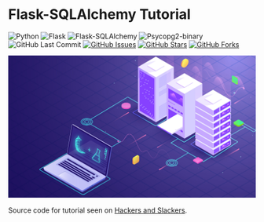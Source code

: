 # Flask-SQLAlchemy Tutorial

![Python](https://img.shields.io/badge/Python-v3.7-blue.svg?logo=python&longCache=true&logoColor=white&colorB=5e81ac&style=flat-square&colorA=4c566a)
![Flask](https://img.shields.io/badge/Flask-v1.0.2-blue.svg?longCache=true&logo=flask&style=flat-square&logoColor=white&colorB=5e81ac&colorA=4c566a)
![Flask-SQLAlchemy](https://img.shields.io/badge/Flask--SQLAlchemy-2.3.2-red.svg?longCache=true&style=flat-square&logo=flask&logoColor=white&colorA=4c566a&colorB=5e81ac)
![Psycopg2-binary](https://img.shields.io/badge/Psycopg2--Binary-v2.7.7-red.svg?longCache=true&style=flat-square&logo=PostgreSQL&logoColor=white&colorA=4c566a&colorB=bf616a)
![GitHub Last Commit](https://img.shields.io/github/last-commit/google/skia.svg?style=flat-square&colorA=4c566a&colorB=a3be8c)
[![GitHub Issues](https://img.shields.io/github/issues/toddbirchard/flasksqlalchemy-tutorial.svg?style=flat-square&colorA=4c566a&colorB=ebcb8b&logo=Github)](https://github.com/toddbirchard/flasksqlalchemy-tutorial/issues)
[![GitHub Stars](https://img.shields.io/github/stars/toddbirchard/flasksqlalchemy-tutorial.svg?style=flat-square&colorB=ebcb8b&colorA=4c566a&logo=Github)](https://github.com/toddbirchard/flasksqlalchemy-tutorial/stargazers)
[![GitHub Forks](https://img.shields.io/github/forks/toddbirchard/flasksqlalchemy-tutorial.svg?style=flat-square&colorA=4c566a&colorB=ebcb8b&logo=Github)](https://github.com/toddbirchard/flasksqlalchemy-tutorial/network)

![Flask-SQLAlchemy Tutorial](application/static/img/flask-sqlalchemy.jpg)

Source code for tutorial seen on [Hackers and Slackers](https://hackersandslackers.com/manage-database-models-with-flask-sqlalchemy/).
